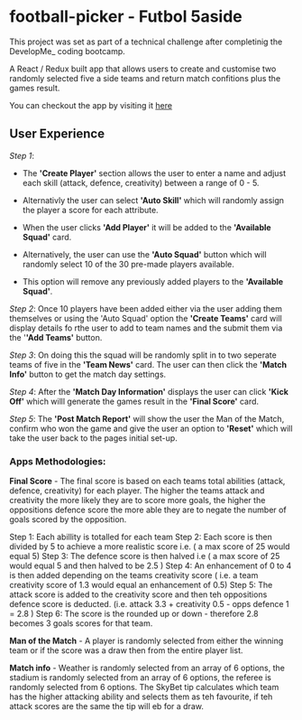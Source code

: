 # football-picker - Futbol 5aside

This project was set as part of a technical challenge after completinig the DevelopMe_ coding bootcamp.

A React / Redux built app that allows users to create and customise two randomly selected five a side teams and return match confitions plus the games result.

You can checkout the app by visiting it [here](https://bpdm88.github.io/football-picker/)

## User Experience

*Step 1*: 

- The **'Create Player'** section allows the user to enter a name and adjust each skill (attack, defence, creativity) between a range of 0 - 5. 
- Alternativly the user can select **'Auto Skill'** which will randomly assign the player a score for each attribute.
- When the user clicks **'Add Player'** it will be added to the **'Available Squad'** card.

- Alternatively, the user can use the **'Auto Squad'** button which will randomly select 10 of the 30 pre-made players available. 
- This option will remove any previously added players to the **'Available Squad'**.

*Step 2*: Once 10 players have been added either via the user adding them themselves or using the 'Auto Squad' option the **'Create Teams'** card will display details fo rthe user to add to team names and the submit them via the '**'Add Teams'** button.

*Step 3*: On doing this the squad will be randomly split in to two seperate teams of five in the **'Team News'** card. The user can then click the **'Match Info'** button to get the match day settings.

*Step 4*: After the **'Match Day Information'** displays the user can click **'Kick Off'** which willl generate the games result in the **'Final Score'** card.

*Step 5*: The **'Post Match Report'** will show the user the Man of the Match, confirm who won the game and give the user an option to **'Reset'** which will take the user back to the pages initial set-up.

### Apps Methodologies:

**Final Score** - The final score is based on each teams total abilities (attack, defence, creativity) for each player. The higher the teams attack and creativity the more likely they are to score more goals, the higher the oppositions defence score the more able they are to negate the number of goals scored by the opposition.

Step 1: Each abillity is totalled for each team
Step 2: Each score is then divided by 5 to achieve a more realistic score i.e. ( a max score of 25 would equal 5)
Step 3: The defence score is then halved i.e ( a max score of 25 would equal 5 and then halved to be 2.5 )
Step 4: An enhancement of 0 to 4 is then added depending on the teams creativity score ( i.e. a team creativity score of 1.3 would equal an enhancement of 0.5)
Step 5: The attack score is added to the creativity score and then teh oppositions defence score is deducted. (i.e. attack 3.3 + creativity 0.5 - opps defence 1 = 2.8 )
Step 6: The score is the rounded up or down - therefore 2.8 becomes 3 goals scores for that team.

**Man of the Match** - A player is randomly selected from either the winning team or if the score was a draw then from the entire player list.

**Match info** - Weather is randomly selected from an array of 6 options, the stadium is randomly selected from an array of 6 options, the referee is randomly selected from 6 options. The SkyBet tip calculates which team has the higher attacking ability and selects them as teh favourite, if teh attack scores are the same the tip will eb for a draw. 
